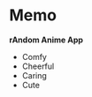 <div class="h-full flex flex-col">

# Memo
  <div class="flex flex-1 mb-14">
    <div class="flex-1 relative">
      <div class="flex-row flex-1">
        <p><strong>rAndom Anime App</strong></p>
        <ul>
          <v-clicks>
            <li>Comfy</li>
            <li>Cheerful</li>
            <li>Caring</li>
            <li>Cute</li>
          </v-clicks>
        </ul>
      </div>
    </div>
    <div class="w-1/2 h-[22.5rem]">
    </div>
  </div>
</div>

<Footer />

<style>
p {
  margin-top: 0px;
  margin-bottom: 0px;
}
</style>

